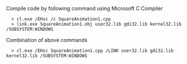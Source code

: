 Compile code by following command using Microsoft C Compiler

      > cl.exe /EHsc /c SquareAnimation1.cpp
      > link.exe SquareAnimation1.obj user32.lib gdi32.lib kernel32.lib /SUBSYSTEM:WINDOWS
      
  Combination of above commands
    
      > cl.exe /EHsc SquareAnimation1.cpp /LINK user32.lib gdi32.lib kernel32.lib /SUBSYSTEM:WINDOWS
